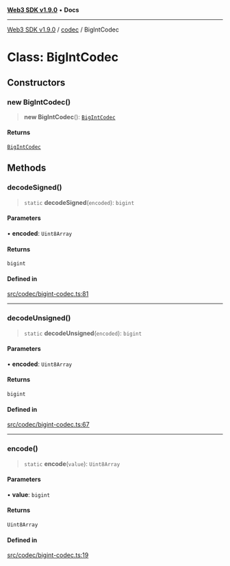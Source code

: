 [**Web3 SDK v1.9.0**](../../../README.md) • **Docs**

***

[Web3 SDK v1.9.0](../../../globals.md) / [codec](../README.md) / BigIntCodec

# Class: BigIntCodec

## Constructors

### new BigIntCodec()

> **new BigIntCodec**(): [`BigIntCodec`](BigIntCodec.md)

#### Returns

[`BigIntCodec`](BigIntCodec.md)

## Methods

### decodeSigned()

> `static` **decodeSigned**(`encoded`): `bigint`

#### Parameters

• **encoded**: `Uint8Array`

#### Returns

`bigint`

#### Defined in

[src/codec/bigint-codec.ts:81](https://github.com/Mystic-Nayy/alephium-web3/blob/c1afd789a197ce5fe21f08c2965942090157c33d/packages/web3/src/codec/bigint-codec.ts#L81)

***

### decodeUnsigned()

> `static` **decodeUnsigned**(`encoded`): `bigint`

#### Parameters

• **encoded**: `Uint8Array`

#### Returns

`bigint`

#### Defined in

[src/codec/bigint-codec.ts:67](https://github.com/Mystic-Nayy/alephium-web3/blob/c1afd789a197ce5fe21f08c2965942090157c33d/packages/web3/src/codec/bigint-codec.ts#L67)

***

### encode()

> `static` **encode**(`value`): `Uint8Array`

#### Parameters

• **value**: `bigint`

#### Returns

`Uint8Array`

#### Defined in

[src/codec/bigint-codec.ts:19](https://github.com/Mystic-Nayy/alephium-web3/blob/c1afd789a197ce5fe21f08c2965942090157c33d/packages/web3/src/codec/bigint-codec.ts#L19)
